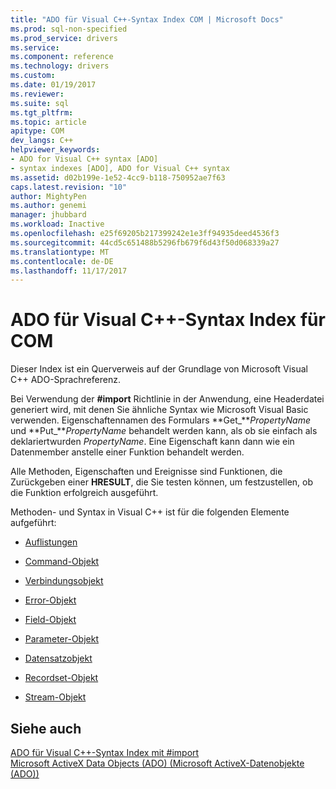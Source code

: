 ```yaml
---
title: "ADO für Visual C++-Syntax Index COM | Microsoft Docs"
ms.prod: sql-non-specified
ms.prod_service: drivers
ms.service: 
ms.component: reference
ms.technology: drivers
ms.custom: 
ms.date: 01/19/2017
ms.reviewer: 
ms.suite: sql
ms.tgt_pltfrm: 
ms.topic: article
apitype: COM
dev_langs: C++
helpviewer_keywords:
- ADO for Visual C++ syntax [ADO]
- syntax indexes [ADO], ADO for Visual C++ syntax
ms.assetid: d02b199e-1e52-4cc9-b118-750952ae7f63
caps.latest.revision: "10"
author: MightyPen
ms.author: genemi
manager: jhubbard
ms.workload: Inactive
ms.openlocfilehash: e25f69205b217399242e1e3ff94935deed4536f3
ms.sourcegitcommit: 44cd5c651488b5296fb679f6d43f50d068339a27
ms.translationtype: MT
ms.contentlocale: de-DE
ms.lasthandoff: 11/17/2017
---
```

# <a name="ado-for-visual-c-syntax-index-for-com"></a>ADO für Visual C++-Syntax Index für COM
Dieser Index ist ein Querverweis auf der Grundlage von Microsoft Visual C++ ADO-Sprachreferenz.  
  
 Bei Verwendung der **#import** Richtlinie in der Anwendung, eine Headerdatei generiert wird, mit denen Sie ähnliche Syntax wie Microsoft Visual Basic verwenden. Eigenschaftennamen des Formulars **Get_***PropertyName* und **Put_***PropertyName* behandelt werden kann, als ob sie einfach als deklariertwurden *PropertyName*. Eine Eigenschaft kann dann wie ein Datenmember anstelle einer Funktion behandelt werden.  
  
 Alle Methoden, Eigenschaften und Ereignisse sind Funktionen, die Zurückgeben einer **HRESULT**, die Sie testen können, um festzustellen, ob die Funktion erfolgreich ausgeführt.  
  
 Methoden- und Syntax in Visual C++ ist für die folgenden Elemente aufgeführt:  
  
-   [Auflistungen](../../../ado/reference/ado-api/collections-ado-for-visual-c-syntax.md)  
  
-   [Command-Objekt](../../../ado/reference/ado-api/command-ado-for-visual-c-syntax.md)  
  
-   [Verbindungsobjekt](../../../ado/reference/ado-api/connection-ado-for-visual-c-syntax.md)  
  
-   [Error-Objekt](../../../ado/reference/ado-api/error-ado-for-visual-c-syntax.md)  
  
-   [Field-Objekt](../../../ado/reference/ado-api/field-ado-for-visual-c-syntax.md)  
  
-   [Parameter-Objekt](../../../ado/reference/ado-api/parameter-ado-for-visual-c-syntax.md)  
  
-   [Datensatzobjekt](../../../ado/reference/ado-api/record-ado-for-visual-c-syntax.md)  
  
-   [Recordset-Objekt](../../../ado/reference/ado-api/recordset-ado-for-visual-c-syntax.md)  
  
-   [Stream-Objekt](../../../ado/reference/ado-api/stream-ado-for-visual-c-syntax.md)  
  
## <a name="see-also"></a>Siehe auch  
 [ADO für Visual C++-Syntax Index mit #import](../../../ado/reference/ado-api/ado-for-visual-c-syntax-index-with-sharpimport.md)   
 [Microsoft ActiveX Data Objects (ADO) (Microsoft ActiveX-Datenobjekte (ADO))](../../../ado/microsoft-activex-data-objects-ado.md)
